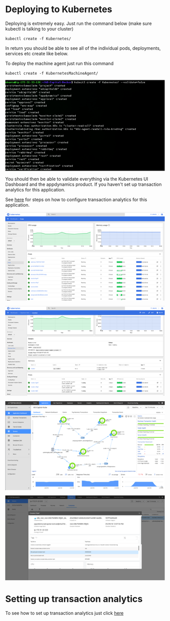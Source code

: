 # Deploying to Kubernetes

Deploying is extremely easy. Just run the command below (make sure kubectl is talking to your cluster)

```
kubectl create -f Kubernetes/
```

In return you should be able to see all of the individual pods, deployments, services etc create like below.

To deploy the machine agent just run this command

```
kubectl create -f KubernetesMachineAgent/
```

![Kubernetes Startup](./assets/images/4.png)

You should then be able to validate everything via the Kubernetes UI Dashboard and the appdynamics product. If you haven't set up transaction analytics for this application.


See [here](https://github.com/Appdynamics/AD-Capital-Docker/blob/master/ADCapital-Walkthrough/5.md) for steps on how to configure transaction analytics for this application.

![Kubernetes Launch](./assets/images/5.png)

![Kubernetes Launch2](./assets/images/6.png)

![AppDynamics Launch](./assets/images/7.png)

![AppDynamics Launch3](./assets/images/9.png)

# Setting up transaction analytics

To see how to set up transaction analytics just click  [here](https://github.com/Appdynamics/AD-Capital-Kube/blob/master/Kubernetes-Walkthrough/4.md)
